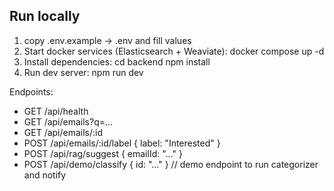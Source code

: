 ## Run locally
1. copy .env.example -> .env and fill values
2. Start docker services (Elasticsearch + Weaviate):
   docker compose up -d
3. Install dependencies:
   cd backend
   npm install
4. Run dev server:
   npm run dev

Endpoints:
- GET /api/health
- GET /api/emails?q=...
- GET /api/emails/:id
- POST /api/emails/:id/label  { label: "Interested" }
- POST /api/rag/suggest { emailId: "..." }
- POST /api/demo/classify { id: "..." }   // demo endpoint to run categorizer and notify
